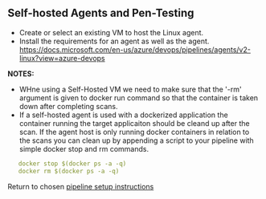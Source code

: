 ## Self-hosted Agents and Pen-Testing

- Create or select an existing VM to host the Linux agent.
- Install the requirements for an agent as well as the agent. https://docs.microsoft.com/en-us/azure/devops/pipelines/agents/v2-linux?view=azure-devops

**NOTES:** 
 - WHne using a Self-Hosted VM we need to make sure that the '-rm' argument is given to docker run command so that the container is taken down after completing scans. 
 - If a self-hosted agent is used with a dockerized application the container running the target applicaiton should be cleand up after the scan. If the agent host is only running docker containers in relation to the scans you can clean up by appending a script to your pipeline with simple docker stop and rm commands.

 ``` YAML
    docker stop $(docker ps -a -q)
    docker rm $(docker ps -a -q)
 ```
 
Return to chosen [pipeline setup instructions](./README.md)

